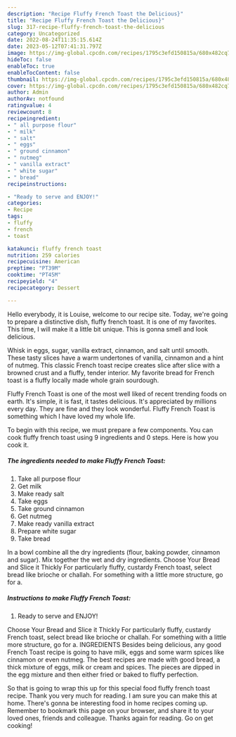 ```yaml
---
description: "Recipe Fluffy French Toast the Delicious}"
title: "Recipe Fluffy French Toast the Delicious}"
slug: 317-recipe-fluffy-french-toast-the-delicious
category: Uncategorized
date: 2022-08-24T11:35:15.614Z
date: 2023-05-12T07:41:31.797Z
image: https://img-global.cpcdn.com/recipes/1795c3efd150815a/680x482cq70/fluffy-french-toast-recipe-main-photo.jpg
hideToc: false
enableToc: true
enableTocContent: false
thumbnail: https://img-global.cpcdn.com/recipes/1795c3efd150815a/680x482cq70/fluffy-french-toast-recipe-main-photo.jpg
cover: https://img-global.cpcdn.com/recipes/1795c3efd150815a/680x482cq70/fluffy-french-toast-recipe-main-photo.jpg
author: Admin
authorAv: notfound
ratingvalue: 4
reviewcount: 8
recipeingredient:
- " all purpose flour"
- " milk"
- " salt"
- " eggs"
- " ground cinnamon"
- " nutmeg"
- " vanilla extract"
- " white sugar"
- " bread"
recipeinstructions:

- "Ready to serve and ENJOY!"
categories:
- Recipe
tags:
- fluffy
- french
- toast

katakunci: fluffy french toast 
nutrition: 259 calories
recipecuisine: American
preptime: "PT39M"
cooktime: "PT45M"
recipeyield: "4"
recipecategory: Dessert

---
```



Hello everybody, it is Louise, welcome to our recipe site. Today, we're going to prepare a distinctive dish, fluffy french toast. It is one of my favorites. This time, I will make it a little bit unique. This is gonna smell and look delicious.

Whisk in eggs, sugar, vanilla extract, cinnamon, and salt until smooth. These tasty slices have a warm undertones of vanilla, cinnamon and a hint of nutmeg. This classic French toast recipe creates slice after slice with a browned crust and a fluffy, tender interior. My favorite bread for French toast is a fluffy locally made whole grain sourdough.

Fluffy French Toast is one of the most well liked of recent trending foods on earth. It's simple, it is fast, it tastes delicious. It's appreciated by millions every day. They are fine and they look wonderful. Fluffy French Toast is something which I have loved my whole life.


To begin with this recipe, we must prepare a few components. You can cook fluffy french toast using 9 ingredients and 0 steps. Here is how you cook it.

<!--inarticleads1-->

##### The ingredients needed to make Fluffy French Toast:

1. Take  all purpose flour
1. Get  milk
1. Make ready  salt
1. Take  eggs
1. Take  ground cinnamon
1. Get  nutmeg
1. Make ready  vanilla extract
1. Prepare  white sugar
1. Take  bread


In a bowl combine all the dry ingredients (flour, baking powder, cinnamon and sugar). Mix together the wet and dry ingredients. Choose Your Bread and Slice it Thickly For particularly fluffy, custardy French toast, select bread like brioche or challah. For something with a little more structure, go for a. 

<!--inarticleads2-->

##### Instructions to make Fluffy French Toast:


1. Ready to serve and ENJOY!

Choose Your Bread and Slice it Thickly For particularly fluffy, custardy French toast, select bread like brioche or challah. For something with a little more structure, go for a. INGREDIENTS Besides being delicious, any good French Toast recipe is going to have milk, eggs and some warm spices like cinnamon or even nutmeg. The best recipes are made with good bread, a thick mixture of eggs, milk or cream and spices. The pieces are dipped in the egg mixture and then either fried or baked to fluffy perfection. 

So that is going to wrap this up for this special food fluffy french toast recipe. Thank you very much for reading. I am sure you can make this at home. There's gonna be interesting food in home recipes coming up. Remember to bookmark this page on your browser, and share it to your loved ones, friends and colleague. Thanks again for reading. Go on get cooking!
